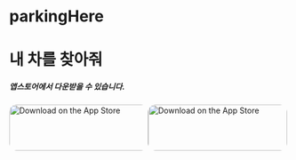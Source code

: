 # parkingHere


# 내 차를 찾아줘
##### 앱스토어에서 다운받을 수 있습니다.
<a href="https://apps.apple.com/us/app/내-차를-찾아줘/id1534762531?itsct=apps_box&amp;itscg=30200" style="display: inline-block; overflow: hidden; border-top-left-radius: 13px; border-top-right-radius: 13px; border-bottom-right-radius: 13px; border-bottom-left-radius: 13px; width: 250px; height: 83px;"><img src="https://tools.applemediaservices.com/api/badges/download-on-the-app-store/black/en-US?size=250x83&amp;releaseDate=1602028800&h=af4d833ddf4a5d69a39abbabc1c11b2e" alt="Download on the App Store" style="border-top-left-radius: 13px; border-top-right-radius: 13px; border-bottom-right-radius: 13px; border-bottom-left-radius: 13px; width: 250px; height: 83px;"></a><a href="https://apps.apple.com/us/app/%EC%96%B4%EB%94%94%EA%B9%8C%EC%A7%80-%EB%B4%A4%EB%8D%94%EB%9D%BC/id1534762531?itsct=apps_box&amp;itscg=30200" style="display: inline-block; overflow: hidden; border-top-left-radius: 13px; border-top-right-radius: 13px; border-bottom-right-radius: 13px; border-bottom-left-radius: 13px; width: 250px; height: 83px;"><img src="https://tools.applemediaservices.com/api/badges/download-on-the-app-store/black/ko-KR?size=250x83&amp;releaseDate=1602028800&h=149920994a83f81777bbaaf160ca2824" alt="Download on the App Store" style="border-top-left-radius: 13px; border-top-right-radius: 13px; border-bottom-right-radius: 13px; border-bottom-left-radius: 13px; width: 250px; height: 83px;"></a>

